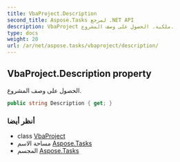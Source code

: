 ```yaml
---
title: VbaProject.Description
second_title: Aspose.Tasks لمرجع .NET API
description: VbaProject ملكية. الحصول على وصف المشروع.
type: docs
weight: 20
url: /ar/net/aspose.tasks/vbaproject/description/
---
```

## VbaProject.Description property

الحصول على وصف المشروع.

```csharp
public string Description { get; }
```

### أنظر أيضا

* class [VbaProject](../)
* مساحة الاسم [Aspose.Tasks](../../vbaproject/)
* المجسم [Aspose.Tasks](../../../)


